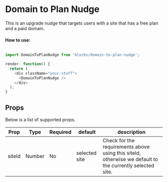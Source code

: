 Domain to Plan Nudge
=========
This is an upgrade nudge that targets users with a site that has a free plan
and a paid domain.

#### How to use:

```js

import DomainToPlanNudge from 'blocks/domain-to-plan-nudge';

render: function() {
  return (
    <div className="your-stuff">
      <DomainToPlanNudge />
    </div>
  );
}
```

## Props

Below is a list of supported props.

| Prop   | Type   | Required | default       | description
| ---    | ---    | ---      | ---           | -----------
| siteId | Number | No       | selected site | Check for the requirements above using this siteId, otherwise we default to the currently selected site.
